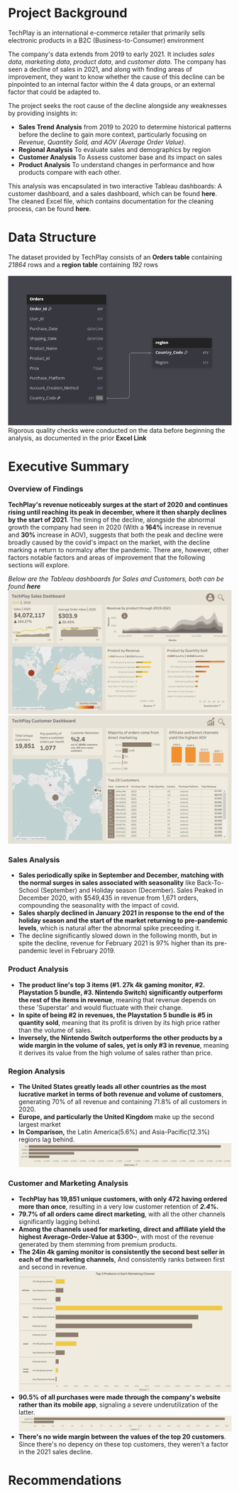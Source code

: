 # Project Background
TechPlay is an international e-commerce retailer that primarily sells electronic products in a B2C (Business-to-Consumer) environment

The company's data extends from 2019 to early 2021. It includes _sales data_, _marketing data_, _product data_, and _customer data_.
The company has seen a decline of sales in 2021, and along with finding areas of improvement, they want to know whether the cause of this decline can be pinpointed to an internal factor within the 4 data groups, or an external factor that could be adapted to.




The project seeks the root cause of the decline alongside any weaknesses by providing insights in:
+ **Sales Trend Analysis** from 2019 to 2020 to determine historical patterns before the decline to gain more context, particularly focusing on _Revenue, Quantity Sold, and AOV (Average Order Value)_.
+ **Regional Analysis** To evaluate sales and demographics by region
+ **Customer Analysis** To Assess customer base and its impact on sales
+ **Product Analysis** To understand changes in performance and how products compare with each other.


This analysis was encapsulated in two interactive Tableau dashboards: A customer dashboard, and a sales dashboard, which can be found **here**.\
The cleaned Excel file, which contains documentation for the cleaning process, can be found **here**.


# Data Structure
The dataset provided by TechPlay consists of an **Orders table** containing _21864_ rows and a **region table** containing _192_ rows\
‎ \
‎ 
![image alt](https://github.com/tamerwe/project/blob/main/dataStructure.png?raw=true)\
Rigorous quality checks were conducted on the data before beginning the analysis, as documented in the prior **Excel Link**

# Executive Summary
### Overview of Findings
**TechPlay's revenue noticeably surges at the start of 2020 and continues rising until reaching its peak in december, where it then sharply declines by the start of 2021**. The timing of the decline, alongside the abnormal growth the company had seen in 2020 (With a **164%** increase in revenue and **30%** increase in AOV), suggests that both the peak and decline were broadly caused by the covid's impact on the market, with the decline marking a return to normalcy after the pandemic. There are, however, other factors notable factors and areas of improvement that the following sections will explore.

_Below are the Tableau dashboards for Sales and Customers, both can be found **here**_
![image_alt](https://github.com/tamerwe/project/blob/main/SalesDashboard.png?raw=true)
![image_alt](https://github.com/tamerwe/project/blob/main/CustomerDashboard.png?raw=true)

### Sales Analysis
+ **Sales periodically spike in September and December, matching with the normal surges in sales associated with seasonality** like Back-To-School (September) and Holiday season (December). Sales Peaked in December 2020, with $549,435 in revenue from 1,671 orders, compounding the seasonality with the impact of covid.
+ **Sales sharply declined in January 2021 in response to the end of the holiday season and the start of the market returning to pre-pandemic levels**, which is natural after the abnormal spike preceeding it.
+ The decline significantly slowed down in the following month, but in spite the decline, revenue for February 2021 is 97% higher than its pre-pandemic level in February 2019.
### Product Analysis
+ **The product line's top 3 items (#1. 27k 4k gaming monitor, #2. Playstation 5 bundle, #3. Nintendo Switch) significantly outperform the rest of the items in revenue**, meaning that revenue depends on these 'Superstar' and would fluctuate with their change.
+ **In spite of being #2 in revenues, the Playstation 5 bundle is #5 in quantity sold**, meaning that its profit is driven by its high price rather than the volume of sales.
+ **Inversely, the Nintendo Switch outperforms the other products by a wide margin in the volume of sales, yet is only #3 in revenue**, meaning it derives its value from the high volume of sales rather than price.
### Region Analysis
+ **The United States greatly leads all other countries as the most lucrative market in terms of both revenue and volume of customers**, generating 70% of all revenue and containing 71.8% of all customers in 2020.
+ **Europe, and particularly the United Kingdom** make up the second largest market
+ **In Comparison,** the Latin America(5.6%) and Asia-Pacific(12.3%) regions lag behind.
![image_alt](https://github.com/tamerwe/project/blob/main/RegionSales.png?raw=true)
### Customer and Marketing Analysis
+ **TechPlay has 19,851 unique customers, with only 472 having ordered more than once**, resulting in a very low customer retention of _**2.4%.**_
+ **79.7% of all orders came direct marketing**, with all the other channels significantly lagging behind.
+ **Among the channels used for marketing, direct and affiliate yield the highest Average-Order-Value at $300~**, with most of the revenue generated by them stemming from premium products.
+ **The 24in 4k gaming monitor is consistently the second best seller in each of the marketing channels**, And consistently ranks between first and second in revenue.
![image_alt](https://github.com/tamerwe/project/blob/main/top3.png?raw=true)
+ **90.5% of all purchases were made through the company's website rather than its mobile app**, signaling a severe underutilization of the latter.
![image_alt](https://github.com/tamerwe/project/blob/main/PurchasePlatform.png?raw=true)
+ **There's no wide margin between the values of the top 20 customers**. Since there's no depency on these top customers, they weren't a factor in the 2021 sales decline.

# Recommendations
